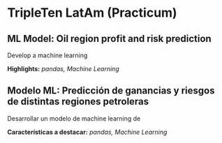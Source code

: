 # TripleTen LatAm (Practicum)

## ML Model: Oil region profit and risk prediction

Develop a machine learning 

**Highlights:** *pandas, Machine Learning*

## Modelo ML: Predicción de ganancias y riesgos de distintas regiones petroleras

Desarrollar un modelo de machine learning de

**Características a destacar:** *pandas, Machine Learning*
